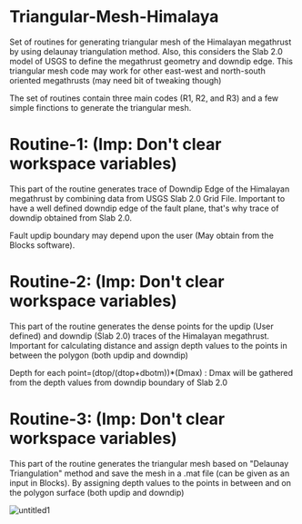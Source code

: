 # Triangular-Mesh-Himalaya
Set of routines for generating triangular mesh of the Himalayan megathrust by using delaunay triangulation method. Also, this considers the Slab 2.0 model of USGS to define the megathrust geometry and downdip edge. This triangular mesh code may work for other east-west and north-south oriented megathrusts (may need bit of tweaking though)

The set of routines contain three main codes (R1, R2, and R3) and a few simple finctions to generate the triangular mesh.

# Routine-1: (Imp: Don't clear workspace variables)

This part of the routine generates trace of Downdip Edge of the Himalayan megathrust by combining data from USGS Slab 2.0 Grid File. Important to have a well defined downdip edge of the fault plane, that's why trace of downdip obtained from Slab 2.0.

Fault updip boundary may depend upon the user (May obtain from the Blocks software).

# Routine-2: (Imp: Don't clear workspace variables)

This part of the routine generates the dense points for the updip (User defined) and downdip (Slab 2.0) traces of the Himalayan megathrust. Important for calculating distance and assign depth values to the points in between the polygon (both updip and downdip)

Depth for each point=(dtop/(dtop+dbotm))*(Dmax) : Dmax will be gathered from the depth values from downdip boundary of Slab 2.0 

# Routine-3: (Imp: Don't clear workspace variables)

This part of the routine generates the triangular mesh based on "Delaunay Triangulation" method and save the mesh in a .mat file (can be given as an input in Blocks). By assigning depth values to the points in between and on the polygon surface (both updip and downdip)

![untitled1](https://github.com/dibyashakti1/Triangular-Mesh-Himalaya/assets/123026357/9b05fbdb-a8cc-4aa6-be70-139ab2e47ec1)
